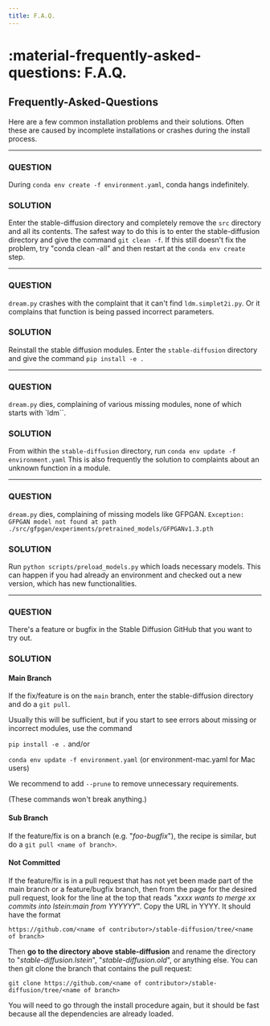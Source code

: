 ```yaml
---
title: F.A.Q.
---
```


# :material-frequently-asked-questions: F.A.Q.

## **Frequently-Asked-Questions**

Here are a few common installation problems and their solutions. Often these are caused by
incomplete installations or crashes during the install process.

---

### **QUESTION**

During `conda env create -f environment.yaml`, conda hangs indefinitely.

### **SOLUTION**

Enter the stable-diffusion directory and completely remove the `src` directory and all its contents.
The safest way to do this is to enter the stable-diffusion directory and give the command
`git clean -f`. If this still doesn't fix the problem, try "conda clean -all" and then restart at
the `conda env create` step.

---

### **QUESTION**

`dream.py` crashes with the complaint that it can't find `ldm.simplet2i.py`. Or it complains that
function is being passed incorrect parameters.

### **SOLUTION**

Reinstall the stable diffusion modules. Enter the `stable-diffusion` directory and give the command
`pip install -e .`

---

### **QUESTION**

`dream.py` dies, complaining of various missing modules, none of which starts with `ldm``.

### **SOLUTION**

From within the `stable-diffusion` directory, run `conda env update -f environment.yaml` This is
also frequently the solution to complaints about an unknown function in a module.

---

### **QUESTION**

`dream.py` dies, complaining of missing models like GFPGAN.
```Exception: GFPGAN model not found at path ./src/gfpgan/experiments/pretrained_models/GFPGANv1.3.pth```

### **SOLUTION**

Run ```python scripts/preload_models.py``` which loads necessary models. This can happen if you had already an environment and checked out a new version, which has new functionalities.

---

### **QUESTION**

There's a feature or bugfix in the Stable Diffusion GitHub that you want to try out.

### **SOLUTION**

#### **Main Branch**

If the fix/feature is on the `main` branch, enter the stable-diffusion directory and do a
`git pull`.

Usually this will be sufficient, but if you start to see errors about missing or incorrect modules,
use the command

`pip install -e .` and/or

`conda env update -f environment.yaml` (or environment-mac.yaml for Mac users)

We recommend to add ```--prune``` to remove unnecessary requirements.

(These commands won't break anything.)

#### **Sub Branch**

If the feature/fix is on a branch (e.g. "_foo-bugfix_"), the recipe is similar, but do a
`git pull <name of branch>`.

#### **Not Committed**

If the feature/fix is in a pull request that has not yet been made part of the main branch or a
feature/bugfix branch, then from the page for the desired pull request, look for the line at the top
that reads "_xxxx wants to merge xx commits into lstein:main from YYYYYY_". Copy the URL in YYYY. It
should have the format

`https://github.com/<name of contributor>/stable-diffusion/tree/<name of branch>`

Then **go to the directory above stable-diffusion** and rename the directory to
"_stable-diffusion.lstein_", "_stable-diffusion.old_", or anything else. You can then git clone the
branch that contains the pull request:

`git clone https://github.com/<name of contributor>/stable-diffusion/tree/<name of branch>`

You will need to go through the install procedure again, but it should be fast because all the
dependencies are already loaded.
